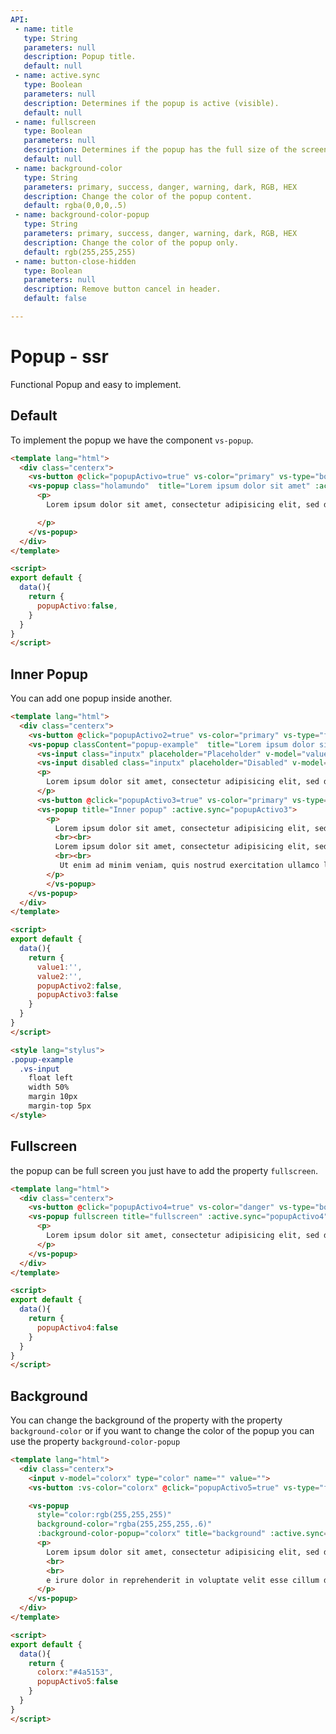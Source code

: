 ```yaml
---
API:
 - name: title
   type: String
   parameters: null
   description: Popup title.
   default: null
 - name: active.sync
   type: Boolean
   parameters: null
   description: Determines if the popup is active (visible).
   default: null
 - name: fullscreen
   type: Boolean
   parameters: null
   description: Determines if the popup has the full size of the screen.
   default: null
 - name: background-color
   type: String
   parameters: primary, success, danger, warning, dark, RGB, HEX
   description: Change the color of the popup content.
   default: rgba(0,0,0,.5)
 - name: background-color-popup
   type: String
   parameters: primary, success, danger, warning, dark, RGB, HEX
   description: Change the color of the popup only.
   default: rgb(255,255,255)
 - name: button-close-hidden
   type: Boolean
   parameters: null
   description: Remove button cancel in header.
   default: false

---
```


# Popup **- ssr**

<box header>

  Functional Popup and easy to implement.

</box>


<box>

## Default

To implement the popup we have the component `vs-popup`.

<vuecode md>
<div slot="demo">
  <Demos-Popup-Default />
</div>
<div slot="code">

```html
<template lang="html">
  <div class="centerx">
    <vs-button @click="popupActivo=true" vs-color="primary" vs-type="border">Open Default popup</vs-button>
    <vs-popup class="holamundo"  title="Lorem ipsum dolor sit amet" :active.sync="popupActivo">
      <p>
        Lorem ipsum dolor sit amet, consectetur adipisicing elit, sed do eiusmod tempor incididunt ut labore et dolore magna aliqua. Ut enim ad minim veniam, quis nostrud exercitation ullamco laboris nisi ut aliquip ex ea commodo consequat. Duis aute irure dolor in reprehenderit in voluptate velit esse cillum dolore eu fugiat nulla pariatur. Excepteur sint occaecat cupidatat non proident, sunt in culpa qui officia deserunt mollit anim id est laborum.

      </p>
    </vs-popup>
  </div>
</template>

<script>
export default {
  data(){
    return {
      popupActivo:false,
    }
  }
}
</script>
```

</div>
</vuecode>
</box>


<box>

## Inner Popup

You can add one popup inside another.

<vuecode md>
<div slot="demo">
  <Demos-Popup-Nested />
</div>
<div slot="code">

```html
<template lang="html">
  <div class="centerx">
    <vs-button @click="popupActivo2=true" vs-color="primary" vs-type="filled">Open Popup</vs-button>
    <vs-popup classContent="popup-example"  title="Lorem ipsum dolor sit amet" :active.sync="popupActivo2">
      <vs-input class="inputx" placeholder="Placeholder" v-model="value1"/>
      <vs-input disabled class="inputx" placeholder="Disabled" v-model="value2"/>
      <p>
        Lorem ipsum dolor sit amet, consectetur adipisicing elit, sed do eiusmod tempor incididunt ut
      </p>
      <vs-button @click="popupActivo3=true" vs-color="primary" vs-type="filled">Open Inner Popup</vs-button>
      <vs-popup title="Inner popup" :active.sync="popupActivo3">
        <p>
          Lorem ipsum dolor sit amet, consectetur adipisicing elit, sed do eiusmod tempor incididunt ut labore et dolore magna aliqua. Ut enim ad minim veniam, quis nostrud exercitation ullamco laboris nisi ut aliquip ex ea commodo consequat. Duis aute irure dolor in reprehenderit in voluptate velit esse cillum dolore eu fugiat nulla pariatur. Excepteur sint occaecat cupidatat non proident, sunt in culpa qui officia deserunt mollit anim id est laborum.
          <br><br>
          Lorem ipsum dolor sit amet, consectetur adipisicing elit, sed do eiusmod tempor incididunt ut labore et dolore magna aliqua.
          <br><br>
           Ut enim ad minim veniam, quis nostrud exercitation ullamco laboris nisi ut aliquip ex ea commodo consequat. Duis aute irure dolor in reprehenderit in voluptate velit esse cillum dolore eu fugiat nulla pariatur. Excepteur sint occaecat cupidatat non proident, sunt in culpa qui officia deserunt mollit anim id est laborum.
        </p>
        </vs-popup>
    </vs-popup>
  </div>
</template>

<script>
export default {
  data(){
    return {
      value1:'',
      value2:'',
      popupActivo2:false,
      popupActivo3:false
    }
  }
}
</script>

<style lang="stylus">
.popup-example
  .vs-input
    float left
    width 50%
    margin 10px
    margin-top 5px
</style>
```

</div>
</vuecode>
</box>


<box>

## Fullscreen

the popup can be full screen you just have to add the property `fullscreen`.

<vuecode md>
<div slot="demo">
  <Demos-Popup-Fullscreen />
</div>
<div slot="code">

```html
<template lang="html">
  <div class="centerx">
    <vs-button @click="popupActivo4=true" vs-color="danger" vs-type="border">Open fullscreen popup</vs-button>
    <vs-popup fullscreen title="fullscreen" :active.sync="popupActivo4">
      <p>
        Lorem ipsum dolor sit amet, consectetur adipisicing elit, sed do eiusmod tempor incididunt ut labore et dolore magna aliqua. Ut enim ad minim veniam, quis nostrud exercitation ullamco laboris nisi ut aliquip ex ea commodo consequat. Duis aute irure dolor in reprehenderit in voluptate velit esse cillum dolore eu fugiat nulla pariatur. Excepteur sint occaecat cupidatat non proident, sunt in culpa qui officia deserunt mollit anim id est laborum.
      </p>
    </vs-popup>
  </div>
</template>

<script>
export default {
  data(){
    return {
      popupActivo4:false
    }
  }
}
</script>
```

</div>
</vuecode>
</box>


<box>

## Background

You can change the background of the property with the property `background-color` or if you want to change the color of the popup you can use the property `background-color-popup`

<vuecode md>
<div slot="demo">
  <Demos-Popup-Background />
</div>
<div slot="code">

```html
<template lang="html">
  <div class="centerx">
    <input v-model="colorx" type="color" name="" value="">
    <vs-button :vs-color="colorx" @click="popupActivo5=true" vs-type="filled">Open background popup</vs-button>

    <vs-popup
      style="color:rgb(255,255,255)"
      background-color="rgba(255,255,255,.6)"
      :background-color-popup="colorx" title="background" :active.sync="popupActivo5">
      <p>
        Lorem ipsum dolor sit amet, consectetur adipisicing elit, sed do eiusmod tempor incididunt ut labore et dolore magna aliqua. Ut enim ad minim veniam, quis nostrud exercitation ullamco laboris nisi ut aliquip ex ea commodo consequat. Duis aute irure dolor in reprehenderit in voluptate velit esse cillum dolore eu fugiat nulla pariatur. Excepteur sint occaecat cupidatat non proident, sunt in culpa qui officia deserunt mollit anim id est laborum.
        <br>
        <br>
        e irure dolor in reprehenderit in voluptate velit esse cillum dolore eu fugiat nulla pariatur. Excepteur sint occaecat cupidatat non proident, sunt in culpa qui officia deserunt mollit anim id est laborum.
      </p>
    </vs-popup>
  </div>
</template>

<script>
export default {
  data(){
    return {
      colorx:"#4a5153",
      popupActivo5:false
    }
  }
}
</script>
```

</div>
</vuecode>
</box>
